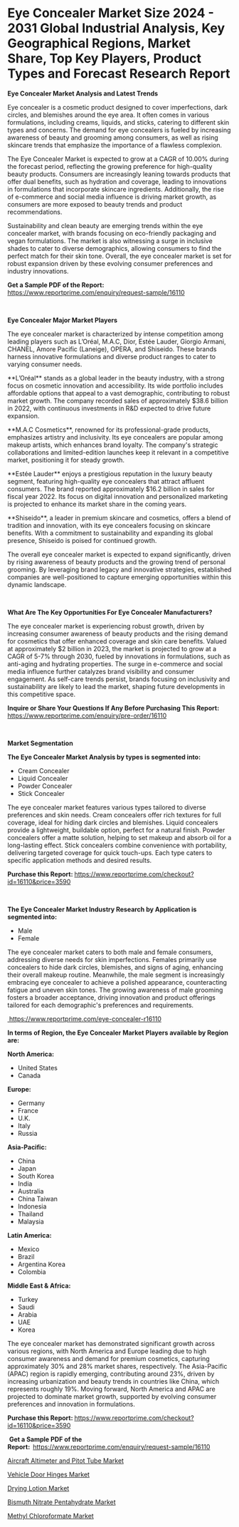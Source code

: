 <p><h1>Eye Concealer Market Size 2024 - 2031 Global Industrial Analysis, Key Geographical Regions, Market Share, Top Key Players, Product Types and Forecast Research Report</h1></p><p><strong>Eye Concealer Market Analysis and Latest Trends</strong></p>
<p><p>Eye concealer is a cosmetic product designed to cover imperfections, dark circles, and blemishes around the eye area. It often comes in various formulations, including creams, liquids, and sticks, catering to different skin types and concerns. The demand for eye concealers is fueled by increasing awareness of beauty and grooming among consumers, as well as rising skincare trends that emphasize the importance of a flawless complexion.</p><p>The Eye Concealer Market is expected to grow at a CAGR of 10.00% during the forecast period, reflecting the growing preference for high-quality beauty products. Consumers are increasingly leaning towards products that offer dual benefits, such as hydration and coverage, leading to innovations in formulations that incorporate skincare ingredients. Additionally, the rise of e-commerce and social media influence is driving market growth, as consumers are more exposed to beauty trends and product recommendations.</p><p>Sustainability and clean beauty are emerging trends within the eye concealer market, with brands focusing on eco-friendly packaging and vegan formulations. The market is also witnessing a surge in inclusive shades to cater to diverse demographics, allowing consumers to find the perfect match for their skin tone. Overall, the eye concealer market is set for robust expansion driven by these evolving consumer preferences and industry innovations.</p></p>
<p><strong>Get a Sample PDF of the Report:&nbsp;</strong> <a href="https://www.reportprime.com/enquiry/request-sample/16110">https://www.reportprime.com/enquiry/request-sample/16110</a></p>
<p>&nbsp;</p>
<p><strong>Eye Concealer Major Market Players</strong></p>
<p><p>The eye concealer market is characterized by intense competition among leading players such as L’Oréal, M.A.C, Dior, Estée Lauder, Giorgio Armani, CHANEL, Amore Pacific (Laneige), OPERA, and Shiseido. These brands harness innovative formulations and diverse product ranges to cater to varying consumer needs.</p><p>**L’Oréal** stands as a global leader in the beauty industry, with a strong focus on cosmetic innovation and accessibility. Its wide portfolio includes affordable options that appeal to a vast demographic, contributing to robust market growth. The company recorded sales of approximately $38.6 billion in 2022, with continuous investments in R&D expected to drive future expansion.</p><p>**M.A.C Cosmetics**, renowned for its professional-grade products, emphasizes artistry and inclusivity. Its eye concealers are popular among makeup artists, which enhances brand loyalty. The company's strategic collaborations and limited-edition launches keep it relevant in a competitive market, positioning it for steady growth.</p><p>**Estée Lauder** enjoys a prestigious reputation in the luxury beauty segment, featuring high-quality eye concealers that attract affluent consumers. The brand reported approximately $16.2 billion in sales for fiscal year 2022. Its focus on digital innovation and personalized marketing is projected to enhance its market share in the coming years.</p><p>**Shiseido**, a leader in premium skincare and cosmetics, offers a blend of tradition and innovation, with its eye concealers focusing on skincare benefits. With a commitment to sustainability and expanding its global presence, Shiseido is poised for continued growth.</p><p>The overall eye concealer market is expected to expand significantly, driven by rising awareness of beauty products and the growing trend of personal grooming. By leveraging brand legacy and innovative strategies, established companies are well-positioned to capture emerging opportunities within this dynamic landscape.</p></p>
<p>&nbsp;</p>
<p><strong>What Are The Key Opportunities For Eye Concealer Manufacturers?</strong></p>
<p><p>The eye concealer market is experiencing robust growth, driven by increasing consumer awareness of beauty products and the rising demand for cosmetics that offer enhanced coverage and skin care benefits. Valued at approximately $2 billion in 2023, the market is projected to grow at a CAGR of 5-7% through 2030, fueled by innovations in formulations, such as anti-aging and hydrating properties. The surge in e-commerce and social media influence further catalyzes brand visibility and consumer engagement. As self-care trends persist, brands focusing on inclusivity and sustainability are likely to lead the market, shaping future developments in this competitive space.</p></p>
<p><strong>Inquire or Share Your Questions If Any Before Purchasing This Report:</strong> <a href="https://www.reportprime.com/enquiry/pre-order/16110">https://www.reportprime.com/enquiry/pre-order/16110</a></p>
<p>&nbsp;</p>
<p><strong>Market Segmentation</strong></p>
<p><strong>The Eye Concealer Market Analysis by types is segmented into:</strong></p>
<p><ul><li>Cream Concealer</li><li>Liquid Concealer</li><li>Powder Concealer</li><li>Stick Concealer</li></ul></p>
<p><p>The eye concealer market features various types tailored to diverse preferences and skin needs. Cream concealers offer rich textures for full coverage, ideal for hiding dark circles and blemishes. Liquid concealers provide a lightweight, buildable option, perfect for a natural finish. Powder concealers offer a matte solution, helping to set makeup and absorb oil for a long-lasting effect. Stick concealers combine convenience with portability, delivering targeted coverage for quick touch-ups. Each type caters to specific application methods and desired results.</p></p>
<p><strong>Purchase this Report:&nbsp;</strong><a href="https://www.reportprime.com/checkout?id=16110&price=3590">https://www.reportprime.com/checkout?id=16110&price=3590</a></p>
<p>&nbsp;</p>
<p><strong>The Eye Concealer Market Industry Research by Application is segmented into:</strong></p>
<p><ul><li>Male</li><li>Female</li></ul></p>
<p><p>The eye concealer market caters to both male and female consumers, addressing diverse needs for skin imperfections. Females primarily use concealers to hide dark circles, blemishes, and signs of aging, enhancing their overall makeup routine. Meanwhile, the male segment is increasingly embracing eye concealer to achieve a polished appearance, counteracting fatigue and uneven skin tones. The growing awareness of male grooming fosters a broader acceptance, driving innovation and product offerings tailored for each demographic's preferences and requirements.</p></p>
<p><a href="https://www.reportprime.com/eye-concealer-r16110">&nbsp;https://www.reportprime.com/eye-concealer-r16110</a></p>
<p><strong>In terms of Region, the Eye Concealer Market Players available by Region are:</strong></p>
<p>
    <p> <strong> North America: </strong>
        <ul>
            <li>United States</li>
            <li>Canada</li>
        </ul>
        </p> 
    <p> <strong> Europe: </strong>
        <ul>
            <li>Germany</li>
            <li>France</li>
            <li>U.K.</li>
            <li>Italy</li>
            <li>Russia</li>
        </ul>
        </p> 
    <p> <strong> Asia-Pacific: </strong>
        <ul>
            <li>China</li>
            <li>Japan</li>
            <li>South Korea</li>
            <li>India</li>
            <li>Australia</li>
            <li>China Taiwan</li>
            <li>Indonesia</li>
            <li>Thailand</li>
            <li>Malaysia</li>
        </ul>
        </p> 
    <p> <strong> Latin America: </strong>
        <ul>
            <li>Mexico</li>
            <li>Brazil</li>
            <li>Argentina Korea</li>
            <li>Colombia</li>
        </ul>
        </p> 
    <p> <strong> Middle East & Africa: </strong>
        <ul>
            <li>Turkey</li>
            <li>Saudi</li>
            <li>Arabia</li>
            <li>UAE</li>
            <li>Korea</li>
        </ul>
    </p>
    </p>
<p><p>The eye concealer market has demonstrated significant growth across various regions, with North America and Europe leading due to high consumer awareness and demand for premium cosmetics, capturing approximately 30% and 28% market shares, respectively. The Asia-Pacific (APAC) region is rapidly emerging, contributing around 23%, driven by increasing urbanization and beauty trends in countries like China, which represents roughly 19%. Moving forward, North America and APAC are projected to dominate market growth, supported by evolving consumer preferences and innovation in formulations.</p></p>
<p><strong>Purchase this Report: </strong><a href="https://www.reportprime.com/checkout?id=16110&price=3590">https://www.reportprime.com/checkout?id=16110&price=3590</a></p>
<p>&nbsp;<strong>Get a Sample PDF of the Report:&nbsp;&nbsp;</strong><a href="https://www.reportprime.com/enquiry/request-sample/16110">https://www.reportprime.com/enquiry/request-sample/16110</a></p>
<p><strong></strong></p>
<p><p><a href="https://www.linkedin.com/pulse/what-factors-influence-aircraft-altimeter-pitot-tube-market-lqide?trackingId=A9KRjlMjQRekD2auXNszRg%3D%3D">Aircraft Altimeter and Pitot Tube Market</a></p><p><a href="https://issuu.com/reportprime-2/docs/vehicle-door-hinges-market-size-203_33d7e8aeb13d08">Vehicle Door Hinges Market</a></p><p><a href="https://github.com/hgf64gh/Market-Research-Report-List-1/blob/main/drying-lotion-market.md">Drying Lotion Market</a></p><p><a href="https://medium.com/@victoria.lyman98067/the-global-market-overview-of-the-bismuth-nitrate-pentahydrate-market-provides-a-unique-f644ce49253d">Bismuth Nitrate Pentahydrate Market</a></p><p><a href="https://medium.com/@victoria.lyman98067/this-report-aims-to-provide-a-comprehensive-presentation-of-the-global-market-for-methyl-7f4562f8aa86">Methyl Chloroformate Market</a></p></p>